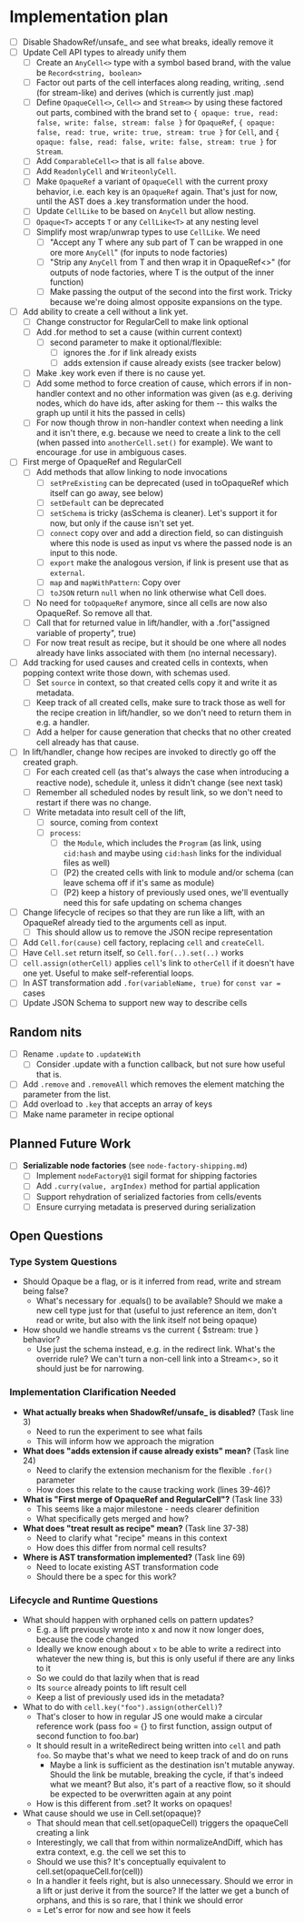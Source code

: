 # Implementation plan

- [ ] Disable ShadowRef/unsafe_ and see what breaks, ideally remove it
- [ ] Update Cell API types to already unify them
  - [ ] Create an `AnyCell<>` type with a symbol based brand, with the value be
    `Record<string, boolean>`
  - [ ] Factor out parts of the cell interfaces along reading, writing, .send
    (for stream-like) and derives (which is currently just .map)
  - [ ] Define `OpaqueCell<>`, `Cell<>` and `Stream<>` by using these factored
    out parts, combined with the brand set to `{ opaque: true, read: false,
    write: false, stream: false }` for `OpaqueRef`, `{ opaque: false, read:
    true, write: true, stream: true }` for `Cell`, and `{ opaque: false, read:
    false, write: false, stream: true }` for `Stream`.
  - [ ] Add `ComparableCell<>` that is all `false` above.
  - [ ] Add `ReadonlyCell` and `WriteonlyCell`.
  - [ ] Make `OpaqueRef` a variant of `OpaqueCell` with the current proxy
    behavior, i.e. each key is an `OpaqueRef` again. That's just for now, until
    the AST does a .key transformation under the hood.
  - [ ] Update `CellLike` to be based on `AnyCell` but allow nesting.
  - [ ] `Opaque<T>` accepts `T` or any `CellLike<T>` at any nesting level
  - [ ] Simplify most wrap/unwrap types to use `CellLike`. We need
    - [ ] "Accept any T where any sub part of T can be wrapped in one ore more
      `AnyCell`" (for inputs to node factories)
    - [ ] "Strip any `AnyCell` from T and then wrap it in OpaqueRef<>" (for
      outputs of node factories, where T is the output of the inner function)
    - [ ] Make passing the output of the second into the first work. Tricky
      because we're doing almost opposite expansions on the type.
- [ ] Add ability to create a cell without a link yet.
  - [ ] Change constructor for RegularCell to make link optional
  - [ ] Add .for method to set a cause (within current context)
    - [ ] second parameter to make it optional/flexible:
      - [ ] ignores the .for if link already exists
      - [ ] adds extension if cause already exists (see tracker below)
  - [ ] Make .key work even if there is no cause yet.
  - [ ] Add some method to force creation of cause, which errors if in
    non-handler context and no other information was given (as e.g. deriving
    nodes, which do have ids, after asking for them -- this walks the graph up
    until it hits the passed in cells)
  - [ ] For now though throw in non-handler context when needing a link and it
    isn't there, e.g. because we need to create a link to the cell (when passed
    into `anotherCell.set()` for example). We want to encourage .for use in
    ambiguous cases.
- [ ] First merge of OpaqueRef and RegularCell
  - [ ] Add methods that allow linking to node invocations
    - [ ] `setPreExisting` can be deprecated (used in toOpaqueRef which itself
      can go away, see below)
    - [ ] `setDefault` can be deprecated
    - [ ] `setSchema` is tricky (asSchema is cleaner). Let's support it for now,
      but only if the cause isn't set yet.
    - [ ] `connect` copy over and add a direction field, so can distinguish
      where this node is used as input vs where the passed node is an input to
      this node.
    - [ ] `export` make the analogous version, if link is present use that as
      `external`.
    - [ ] `map` and `mapWithPattern`: Copy over
    - [ ] `toJSON` return `null` when no link otherwise what Cell does.
  - [ ] No need for `toOpaqueRef` anymore, since all cells are now also
    OpaqueRef. So remove all that.
  - [ ] Call that for returned value in lift/handler, with a .for("assigned
    variable of property", true)
  - [ ] For now treat result as recipe, but it should be one where all nodes
    already have links associated with them (no internal necessary).
- [ ] Add tracking for used causes and created cells in contexts, when popping
  context write those down, with schemas used.
  - [ ] Set `source` in context, so that created cells copy it and write it as
    metadata.
  - [ ] Keep track of all created cells, make sure to track those as well for
    the recipe creation in lift/handler, so we don't need to return them in e.g.
    a handler.
  - [ ] Add a helper for cause generation that checks that no other created cell
    already has that cause.
- [ ] In lift/handler, change how recipes are invoked to directly go off the
  created graph.
  - [ ] For each created cell (as that's always the case when introducing a
    reactive node), schedule it, unless it didn't change (see next task)
  - [ ] Remember all scheduled nodes by result link, so we don't need to restart
    if there was no change.
  - [ ] Write metadata into result cell of the lift,
    - [ ] source, coming from context
    - [ ] `process`:
      - [ ] the `Module`, which includes the `Program` (as link, using
      `cid:hash` and maybe using `cid:hash` links for the individual files as
      well)
      - [ ] (P2) the created cells with link to module and/or schema (can leave schema off if it's same as module)
      - [ ] (P2) keep a history of previously used ones, we'll eventually need
        this for safe updating on schema changes
- [ ] Change lifecycle of recipes so that they are run like a lift, with an
  OpaqueRef already tied to the arguments cell as input.
  - [ ] This should allow us to remove the JSON recipe representation
- [ ] Add `Cell.for(cause)` cell factory, replacing `cell` and `createCell`.
- [ ] Have `Cell.set` return itself, so `Cell.for(..).set(..)` works
- [ ] `cell.assign(otherCell)` applies `cell`'s link to `otherCell` if it
  doesn't have one yet. Useful to make self-referential loops.
- [ ] In AST transformation add `.for(variableName, true)` for `const var = `
  cases
- [ ] Update JSON Schema to support new way to describe cells

## Random nits

- [ ] Rename `.update` to `.updateWith`
  - [ ] Consider .update with a function callback, but not sure how useful that
  is.
- [ ] Add `.remove` and `.removeAll` which removes the element matching the
  parameter from the list.
- [ ] Add overload to `.key` that accepts an array of keys
- [ ] Make name parameter in recipe optional

## Planned Future Work

- [ ] **Serializable node factories** (see `node-factory-shipping.md`)
  - [ ] Implement `nodeFactory@1` sigil format for shipping factories
  - [ ] Add `.curry(value, argIndex)` method for partial application
  - [ ] Support rehydration of serialized factories from cells/events
  - [ ] Ensure currying metadata is preserved during serialization

## Open Questions

### Type System Questions

- Should Opaque be a flag, or is it inferred from read, write and stream being
  false?
  - What's necessary for .equals() to be available? Should we make a new cell
    type just for that (useful to just reference an item, don't read or write,
    but also with the link itself not being opaque)
- How should we handle streams vs the current { $stream: true } behavior?
  - Use just the schema instead, e.g. in the redirect link. What's the override
    rule? We can't turn a non-cell link into a Stream<>, so it should just be
    for narrowing.

### Implementation Clarification Needed

- **What actually breaks when ShadowRef/unsafe_ is disabled?** (Task line 3)
  - Need to run the experiment to see what fails
  - This will inform how we approach the migration
- **What does "adds extension if cause already exists" mean?** (Task line 24)
  - Need to clarify the extension mechanism for the flexible `.for()` parameter
  - How does this relate to the cause tracking work (lines 39-46)?
- **What is "First merge of OpaqueRef and RegularCell"?** (Task line 33)
  - This seems like a major milestone - needs clearer definition
  - What specifically gets merged and how?
- **What does "treat result as recipe" mean?** (Task line 37-38)
  - Need to clarify what "recipe" means in this context
  - How does this differ from normal cell results?
- **Where is AST transformation implemented?** (Task line 69)
  - Need to locate existing AST transformation code
  - Should there be a spec for this work?

### Lifecycle and Runtime Questions

- What should happen with orphaned cells on pattern updates?
  - E.g. a lift previously wrote into x and now it now longer does, because the
    code changed
  - Ideally we know enough about `x` to be able to write a redirect into
    whatever the new thing is, but this is only useful if there are any links to
    it
  - So we could do that lazily when that is read
  - Its `source` already points to lift result cell
  - Keep a list of previously used ids in the metadata?
- What to do with `cell.key("foo").assign(otherCell)`?
  - That's closer to how in regular JS one would make a circular reference work
    (pass foo = {} to first function, assign output of second function to
    foo.bar)
  - It should result in a writeRedirect being written into `cell` and path
    `foo`. So maybe that's what we need to keep track of and do on runs
    - Maybe a link is sufficient as the destination isn't mutable anyway. Should
      the link be mutable, breaking the cycle, if that's indeed what we meant?
      But also, it's part of a reactive flow, so it should be expected to be
      overwritten again at any point
  - How is this different from .set? It works on opaques!
- What cause should we use in Cell.set(opaque)?
  - That should mean that cell.set(opaqueCell) triggers the opaqueCell creating
    a link
  - Interestingly, we call that from within normalizeAndDiff, which has extra
    context, e.g. the cell we set this to
  - Should we use this? It's conceptually equivalent to
    cell.set(opaqueCell.for(cell))
  - In a handler it feels right, but is also unnecessary. Should we error in a
    lift or just derive it from the source? If the latter we get a bunch of
    orphans, and this is so rare, that I think we should error
  - = Let's error for now and see how it feels
